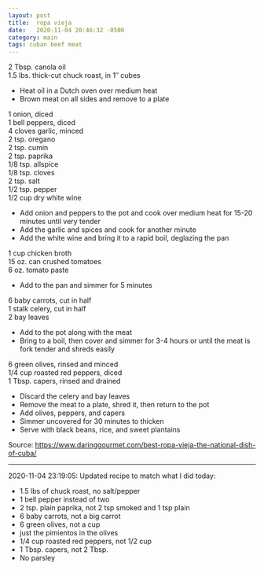 ```yaml
---
layout: post
title:  ropa vieja
date:   2020-11-04 20:46:32 -0500
category: main
tags: cuban beef meat
---
```


2 Tbsp. canola oil  
1.5 lbs. thick-cut chuck roast, in 1″ cubes

* Heat oil in a Dutch oven over medium heat
* Brown meat on all sides and remove to a plate

1 onion, diced  
1 bell peppers, diced  
4 cloves garlic, minced  
2 tsp. oregano  
2 tsp. cumin  
2 tsp. paprika  
1/8 tsp. allspice  
1/8 tsp. cloves  
2 tsp. salt  
1/2 tsp. pepper  
1/2 cup dry white wine

* Add onion and peppers to the pot and cook over medium heat for 15-20 minutes until very tender
* Add the garlic and spices and cook for another minute
* Add the white wine and bring it to a rapid boil, deglazing the pan

1 cup chicken broth  
15 oz. can crushed tomatoes  
6 oz. tomato paste

* Add to the pan and simmer for 5 minutes

6 baby carrots, cut in half  
1 stalk celery, cut in half  
2 bay leaves

* Add to the pot along with the meat
* Bring to a boil, then cover and simmer for 3-4 hours or until the meat is fork tender and shreds easily

6 green olives, rinsed and minced  
1/4 cup roasted red peppers, diced  
1 Tbsp. capers, rinsed and drained

* Discard the celery and bay leaves
* Remove the meat to a plate, shred it, then return to the pot
* Add olives, peppers, and capers
* Simmer uncovered for 30 minutes to thicken
* Serve with black beans, rice, and sweet plantains

Source: <https://www.daringgourmet.com/best-ropa-vieja-the-national-dish-of-cuba/>

---

2020-11-04 23:19:05: Updated recipe to match what I did today:
* 1.5 lbs of chuck roast, no salt/pepper
* 1 bell pepper instead of two
* 2 tsp. plain paprika, not 2 tsp smoked and 1 tsp plain
* 6 baby carrots, not a big carrot
* 6 green olives, not a cup
* just the pimientos in the olives
* 1/4 cup roasted red peppers, not 1/2 cup
* 1 Tbsp. capers, not 2 Tbsp.
* No parsley
